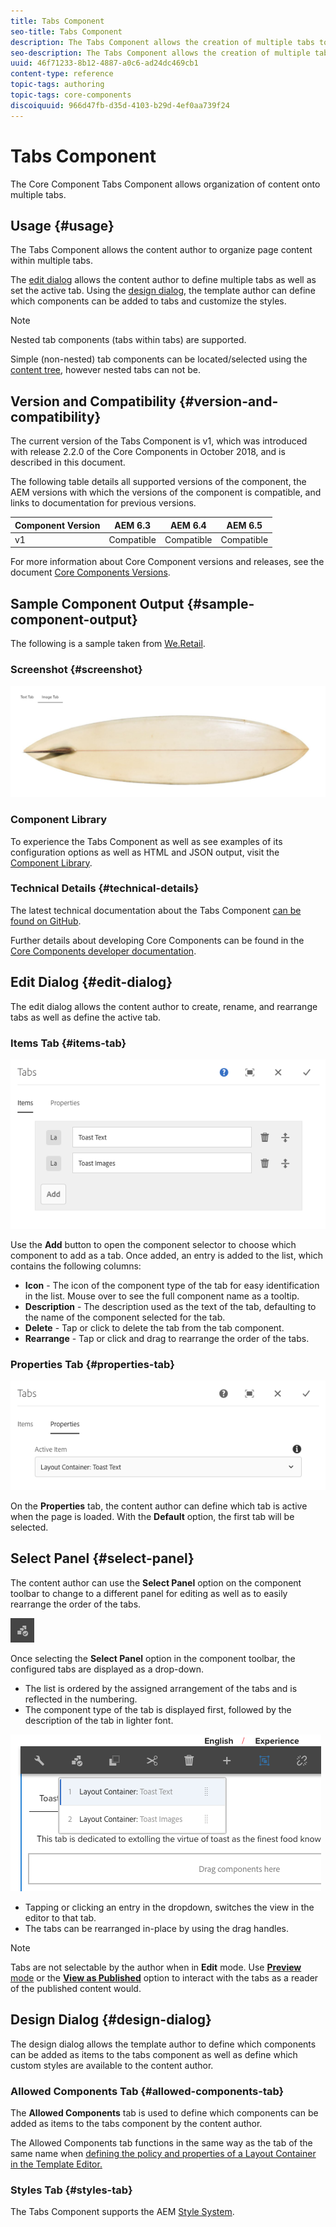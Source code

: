```yaml
---
title: Tabs Component
seo-title: Tabs Component
description: The Tabs Component allows the creation of multiple tabs to arrange content on a page.
seo-description: The Tabs Component allows the creation of multiple tabs to arrange content on a page.
uuid: 46f71233-8b12-4887-a0c6-ad24dc469cb1
content-type: reference
topic-tags: authoring
topic-tags: core-components
discoiquuid: 966d47fb-d35d-4103-b29d-4ef0aa739f24
---
```


# Tabs Component

The Core Component Tabs Component allows organization of content onto multiple tabs.

## Usage {#usage}

The Tabs Component allows the content author to organize page content within multiple tabs.

The [edit dialog](#edit-dialog) allows the content author to define multiple tabs as well as set the active tab. Using the [design dialog](tabs.md#design-dialog), the template author can define which components can be added to tabs and customize the styles.

>[!NOTE]
>
>Nested tab components (tabs within tabs) are supported.
>
>Simple (non-nested) tab components can be located/selected using the [content tree](https://helpx.adobe.com/experience-manager/6-4/sites/authoring/using/author-environment-tools.html#main-pars_title_96d3), however nested tabs can not be.

## Version and Compatibility {#version-and-compatibility}

The current version of the Tabs Component is v1, which was introduced with release 2.2.0 of the Core Components in October 2018, and is described in this document.

The following table details all supported versions of the component, the AEM versions with which the versions of the component is compatible, and links to documentation for previous versions.

|Component Version|AEM 6.3|AEM 6.4|AEM 6.5|
|--- |--- |--- |--- |
|v1|Compatible|Compatible|Compatible|

For more information about Core Component versions and releases, see the document [Core Components Versions](versions.md).

## Sample Component Output {#sample-component-output}

The following is a sample taken from [We.Retail](https://helpx.adobe.com/experience-manager/6-4/sites/developing/using/we-retail.html).

### Screenshot {#screenshot}

![](assets/screenshot_2018-11-28at142504.png) 

### Component Library

To experience the Tabs Component as well as see examples of its configuration options as well as HTML and JSON output, visit the [Component Library](http://opensource.adobe.com/aem-core-wcm-components/library/tabs.html).

### Technical Details {#technical-details}

The latest technical documentation about the Tabs Component [can be found on GitHub](https://github.com/adobe/aem-core-wcm-components/blob/master/content/src/content/jcr_root/apps/core/wcm/components/tabs/v1/tabs).

Further details about developing Core Components can be found in the [Core Components developer documentation](developing.md). 

## Edit Dialog {#edit-dialog}

The edit dialog allows the content author to create, rename, and rearrange tabs as well as define the active tab.

### Items Tab {#items-tab}

![](assets/screenshot_2018-10-11at153557.png)

Use the **Add** button to open the component selector to choose which component to add as a tab. Once added, an entry is added to the list, which contains the following columns:

* **Icon** - The icon of the component type of the tab for easy identification in the list. Mouse over to see the full component name as a tooltip.
* **Description** - The description used as the text of the tab, defaulting to the name of the component selected for the tab.
* **Delete** - Tap or click to delete the tab from the tab component.
* **Rearrange** - Tap or click and drag to rearrange the order of the tabs.

### Properties Tab {#properties-tab}

![](assets/screenshot_2018-10-19at140646.png)

On the **Properties** tab, the content author can define which tab is active when the page is loaded. With the **Default** option, the first tab will be selected.

## Select Panel {#select-panel}

The content author can use the **Select Panel** option on the component toolbar to change to a different panel for editing as well as to easily rearrange the order of the tabs.

![](assets/screenshot_2018-10-11at165417.png)

Once selecting the **Select Panel** option in the component toolbar, the configured tabs are displayed as a drop-down.

* The list is ordered by the assigned arrangement of the tabs and is reflected in the numbering.
* The component type of the tab is displayed first, followed by the description of the tab in lighter font.

![](assets/screenshot_2018-10-11at165154.png)

* Tapping or clicking an entry in the dropdown, switches the view in the editor to that tab.
* The tabs can be rearranged in-place by using the drag handles.

>[!NOTE]
>
>Tabs are not selectable by the author when in **Edit** mode. Use [**Preview** mode](https://helpx.adobe.com/experience-manager/6-4/sites/authoring/using/editing-content.html#main-pars_title_196884421) or the **[View as Published](https://helpx.adobe.com/experience-manager/6-4/sites/authoring/using/editing-content.html#main-pars_title_1534569976)** option to interact with the tabs as a reader of the published content would.

## Design Dialog {#design-dialog}

The design dialog allows the template author to define which components can be added as items to the tabs component as well as define which custom styles are available to the content author.

### Allowed Components Tab {#allowed-components-tab}

The **Allowed Components** tab is used to define which components can be added as items to the tabs component by the content author.

The Allowed Components tab functions in the same way as the tab of the same name when [defining the policy and properties of a Layout Container in the Template Editor.](https://helpx.adobe.com/experience-manager/6-4/sites/authoring/using/template.html#main-pars_procedure_1914319072)

### Styles Tab {#styles-tab}

The Tabs Component supports the AEM [Style System](authoring.md#component-styling).
